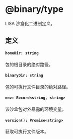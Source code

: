 @binary/type
==========

LISA 沙盒化二进制定义。

## 定义

#### `homeDir: string`

包的根目录的绝对路径。

#### `binaryDir: string`

包的可执行文件目录的绝对路径。

#### `env: Record<string, string>`

该沙盒包对外暴露的环境变量。

#### `version(): Promise<string>`

获取可执行文件版本。
